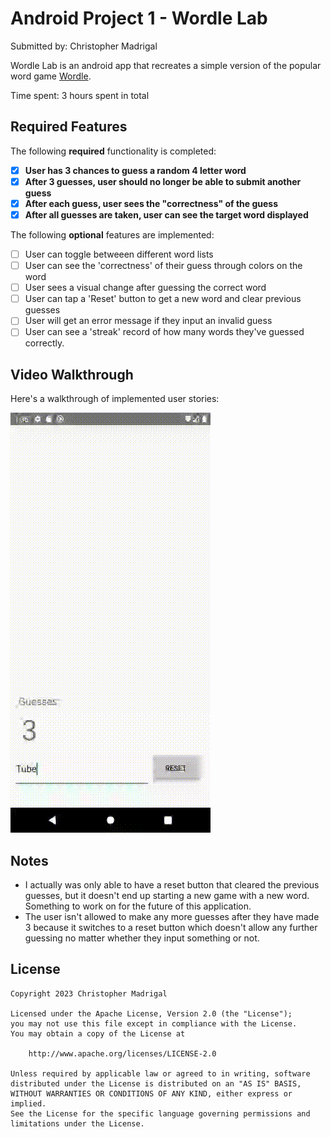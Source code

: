 # Android Project 1 - Wordle Lab

Submitted by: Christopher Madrigal

Wordle Lab is an android app that recreates a simple version of the popular word game [Wordle](https://www.nytimes.com/games/wordle/index.html). 

Time spent: 3 hours spent in total

## Required Features

The following **required** functionality is completed:

- [X] **User has 3 chances to guess a random 4 letter word**
- [X] **After 3 guesses, user should no longer be able to submit another guess**
- [X] **After each guess, user sees the "correctness" of the guess**
- [X] **After all guesses are taken, user can see the target word displayed**

The following **optional** features are implemented:

- [ ] User can toggle betweeen different word lists
- [ ] User can see the 'correctness' of their guess through colors on the word 
- [ ] User sees a visual change after guessing the correct word
- [ ] User can tap a 'Reset' button to get a new word and clear previous guesses
- [ ] User will get an error message if they input an invalid guess
- [ ] User can see a 'streak' record of how many words they've guessed correctly.

## Video Walkthrough

Here's a walkthrough of implemented user stories:

![](https://github.com/VirtuallyInsxne/WordleLab/blob/main/WordleLabVideo3.gif)

## Notes

- I actually was only able to have a reset button that cleared the previous guesses, but it doesn't end up starting a new game with a new word. Something to work on for the future of this application.
- The user isn't allowed to make any more guesses after they have made 3 because it switches to a reset button which doesn't allow any further guessing no matter whether they input something or not.

## License

    Copyright 2023 Christopher Madrigal

    Licensed under the Apache License, Version 2.0 (the "License");
    you may not use this file except in compliance with the License.
    You may obtain a copy of the License at

        http://www.apache.org/licenses/LICENSE-2.0

    Unless required by applicable law or agreed to in writing, software
    distributed under the License is distributed on an "AS IS" BASIS,
    WITHOUT WARRANTIES OR CONDITIONS OF ANY KIND, either express or implied.
    See the License for the specific language governing permissions and
    limitations under the License.

